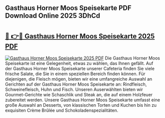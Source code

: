## Gasthaus Horner Moos Speisekarte PDF Download Online 2025 3DhCd

# <h2><a href="http://gc7dzb.nevu.top/?p=Gasthaus+Horner+Moos+Speisekarte">🔗 👉🔴 Gasthaus Horner Moos Speisekarte 2025 PDF</a></h2>

[![Gasthaus Horner Moos Speisekarte 2025 PDF](https://i.imgur.com/dBaPXMq.png)](http://gc7dzb.nevu.top/?p=Gasthaus+Horner+Moos+Speisekarte)
Die Gasthaus Horner Moos Speisekarte ist eine Gelegenheit, etwas zu wählen, das Ihnen gefällt. Auf der Gasthaus Horner Moos Speisekarte unserer Cafeteria finden Sie viele frische Salate, die Sie in einem speziellen Bereich finden können. Für diejenigen, die Fleisch mögen, bieten wir eine umfangreiche Auswahl an Gerichten auf der Gasthaus Horner Moos Speisekarte an: Rindfleisch, Schweinefleisch, Huhn und Fisch. Unseren Auserwählten bieten wir Gourmet-Gerichte wie Schaschlik und Steak an, die auf einem Holzfeuer zubereitet werden. Unsere Gasthaus Horner Moos Speisekarte umfasst eine große Auswahl an Desserts, von klassischen Torten und Kuchen bis hin zu exquisiten Crème Brûlée und Schokoladenspezialitäten.
